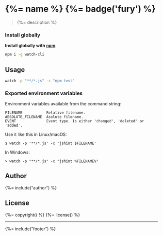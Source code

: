 # {%= name %} {%= badge('fury') %}

> {%= description %}

### Install globally

**Install globally with [npm](npmjs.org)**

```bash
npm i -g watch-cli
```

## Usage

```bash
watch -p "**/*.js" -c "npm test"
```

### Exported environment variables

Environment variables available from the command string:

```
FILENAME           Relative filename.
ABSOLUTE_FILENAME  Asolute filename.
EVENT              Event type. Is either 'changed', 'deleted' or 'added'.
```

Use it like this in Linux/macOS:

```
$ watch -p '**/*.js' -c 'jshint $FILENAME'
```

In Windows:

```
> watch -p "**/*.js" -c "jshint %FILENAME%"
```

## Author
{%= include("author") %}

## License
{%= copyright() %}
{%= license() %}

***

{%= include("footer") %}
